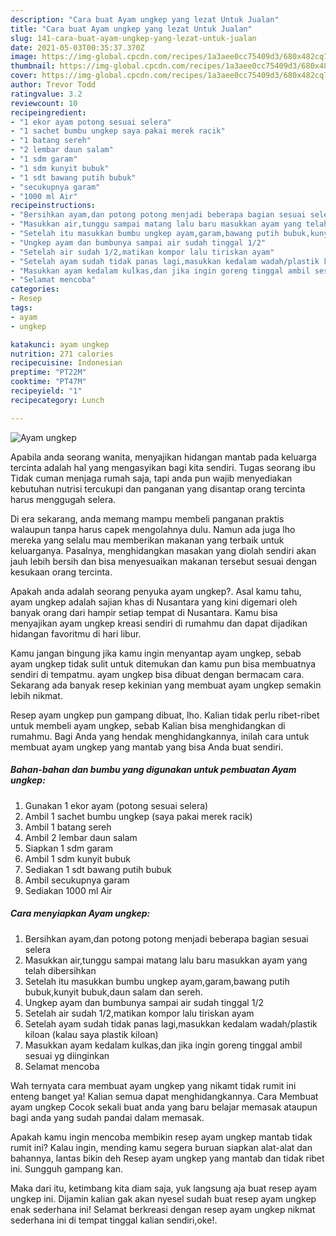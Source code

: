 ```yaml
---
description: "Cara buat Ayam ungkep yang lezat Untuk Jualan"
title: "Cara buat Ayam ungkep yang lezat Untuk Jualan"
slug: 141-cara-buat-ayam-ungkep-yang-lezat-untuk-jualan
date: 2021-05-03T00:35:37.370Z
image: https://img-global.cpcdn.com/recipes/1a3aee0cc75409d3/680x482cq70/ayam-ungkep-foto-resep-utama.jpg
thumbnail: https://img-global.cpcdn.com/recipes/1a3aee0cc75409d3/680x482cq70/ayam-ungkep-foto-resep-utama.jpg
cover: https://img-global.cpcdn.com/recipes/1a3aee0cc75409d3/680x482cq70/ayam-ungkep-foto-resep-utama.jpg
author: Trevor Todd
ratingvalue: 3.2
reviewcount: 10
recipeingredient:
- "1 ekor ayam potong sesuai selera"
- "1 sachet bumbu ungkep saya pakai merek racik"
- "1 batang sereh"
- "2 lembar daun salam"
- "1 sdm garam"
- "1 sdm kunyit bubuk"
- "1 sdt bawang putih bubuk"
- "secukupnya garam"
- "1000 ml Air"
recipeinstructions:
- "Bersihkan ayam,dan potong potong menjadi beberapa bagian sesuai selera"
- "Masukkan air,tunggu sampai matang lalu baru masukkan ayam yang telah dibersihkan"
- "Setelah itu masukkan bumbu ungkep ayam,garam,bawang putih bubuk,kunyit bubuk,daun salam dan sereh."
- "Ungkep ayam dan bumbunya sampai air sudah tinggal 1/2"
- "Setelah air sudah 1/2,matikan kompor lalu tiriskan ayam"
- "Setelah ayam sudah tidak panas lagi,masukkan kedalam wadah/plastik kiloan (kalau saya plastik kiloan)"
- "Masukkan ayam kedalam kulkas,dan jika ingin goreng tinggal ambil sesuai yg diinginkan"
- "Selamat mencoba"
categories:
- Resep
tags:
- ayam
- ungkep

katakunci: ayam ungkep 
nutrition: 271 calories
recipecuisine: Indonesian
preptime: "PT22M"
cooktime: "PT47M"
recipeyield: "1"
recipecategory: Lunch

---
```



![Ayam ungkep](https://img-global.cpcdn.com/recipes/1a3aee0cc75409d3/680x482cq70/ayam-ungkep-foto-resep-utama.jpg)

Apabila anda seorang wanita, menyajikan hidangan mantab pada keluarga tercinta adalah hal yang mengasyikan bagi kita sendiri. Tugas seorang ibu Tidak cuman menjaga rumah saja, tapi anda pun wajib menyediakan kebutuhan nutrisi tercukupi dan panganan yang disantap orang tercinta harus menggugah selera.

Di era  sekarang, anda memang mampu membeli panganan praktis walaupun tanpa harus capek mengolahnya dulu. Namun ada juga lho mereka yang selalu mau memberikan makanan yang terbaik untuk keluarganya. Pasalnya, menghidangkan masakan yang diolah sendiri akan jauh lebih bersih dan bisa menyesuaikan makanan tersebut sesuai dengan kesukaan orang tercinta. 



Apakah anda adalah seorang penyuka ayam ungkep?. Asal kamu tahu, ayam ungkep adalah sajian khas di Nusantara yang kini digemari oleh banyak orang dari hampir setiap tempat di Nusantara. Kamu bisa menyajikan ayam ungkep kreasi sendiri di rumahmu dan dapat dijadikan hidangan favoritmu di hari libur.

Kamu jangan bingung jika kamu ingin menyantap ayam ungkep, sebab ayam ungkep tidak sulit untuk ditemukan dan kamu pun bisa membuatnya sendiri di tempatmu. ayam ungkep bisa dibuat dengan bermacam cara. Sekarang ada banyak resep kekinian yang membuat ayam ungkep semakin lebih nikmat.

Resep ayam ungkep pun gampang dibuat, lho. Kalian tidak perlu ribet-ribet untuk membeli ayam ungkep, sebab Kalian bisa menghidangkan di rumahmu. Bagi Anda yang hendak menghidangkannya, inilah cara untuk membuat ayam ungkep yang mantab yang bisa Anda buat sendiri.

<!--inarticleads1-->

##### Bahan-bahan dan bumbu yang digunakan untuk pembuatan Ayam ungkep:

1. Gunakan 1 ekor ayam (potong sesuai selera)
1. Ambil 1 sachet bumbu ungkep (saya pakai merek racik)
1. Ambil 1 batang sereh
1. Ambil 2 lembar daun salam
1. Siapkan 1 sdm garam
1. Ambil 1 sdm kunyit bubuk
1. Sediakan 1 sdt bawang putih bubuk
1. Ambil secukupnya garam
1. Sediakan 1000 ml Air




<!--inarticleads2-->

##### Cara menyiapkan Ayam ungkep:

1. Bersihkan ayam,dan potong potong menjadi beberapa bagian sesuai selera
1. Masukkan air,tunggu sampai matang lalu baru masukkan ayam yang telah dibersihkan
1. Setelah itu masukkan bumbu ungkep ayam,garam,bawang putih bubuk,kunyit bubuk,daun salam dan sereh.
1. Ungkep ayam dan bumbunya sampai air sudah tinggal 1/2
1. Setelah air sudah 1/2,matikan kompor lalu tiriskan ayam
1. Setelah ayam sudah tidak panas lagi,masukkan kedalam wadah/plastik kiloan (kalau saya plastik kiloan)
1. Masukkan ayam kedalam kulkas,dan jika ingin goreng tinggal ambil sesuai yg diinginkan
1. Selamat mencoba




Wah ternyata cara membuat ayam ungkep yang nikamt tidak rumit ini enteng banget ya! Kalian semua dapat menghidangkannya. Cara Membuat ayam ungkep Cocok sekali buat anda yang baru belajar memasak ataupun bagi anda yang sudah pandai dalam memasak.

Apakah kamu ingin mencoba membikin resep ayam ungkep mantab tidak rumit ini? Kalau ingin, mending kamu segera buruan siapkan alat-alat dan bahannya, lantas bikin deh Resep ayam ungkep yang mantab dan tidak ribet ini. Sungguh gampang kan. 

Maka dari itu, ketimbang kita diam saja, yuk langsung aja buat resep ayam ungkep ini. Dijamin kalian gak akan nyesel sudah buat resep ayam ungkep enak sederhana ini! Selamat berkreasi dengan resep ayam ungkep nikmat sederhana ini di tempat tinggal kalian sendiri,oke!.

